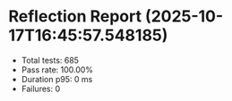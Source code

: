 # Reflection Report (2025-10-17T16:45:57.548185)

- Total tests: 685
- Pass rate: 100.00%
- Duration p95: 0 ms
- Failures: 0

